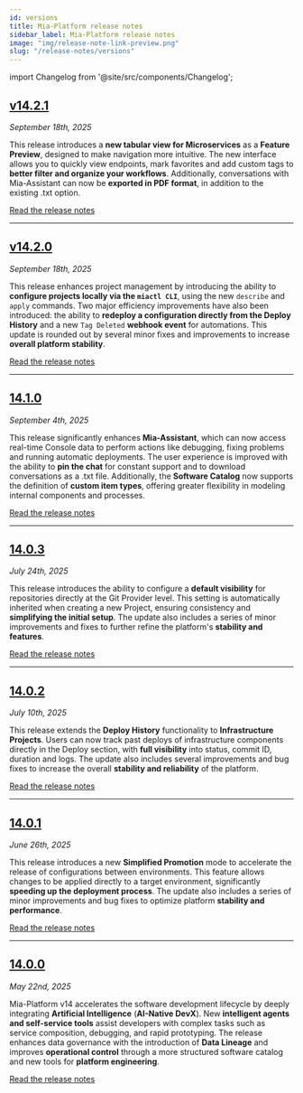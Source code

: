 ```yaml
---
id: versions
title: Mia-Platform release notes
sidebar_label: Mia-Platform release notes
image: "img/release-note-link-preview.png"
slug: "/release-notes/versions"
---
```


import Changelog from '@site/src/components/Changelog';

<Changelog>

## [v14.2.1](/release-notes/v14.2.1.mdx)
*September 18th, 2025*

This release introduces a **new tabular view for Microservices** as a **Feature Preview**, designed to make navigation more intuitive. The new interface allows you to quickly view endpoints, mark favorites and add custom tags to **better filter and organize your workflows**. Additionally, conversations with Mia-Assistant can now be **exported in PDF format**, in addition to the existing .txt option.

[Read the release notes](/release-notes/v14.2.1.mdx)

---

## [v14.2.0](/release-notes/v14.2.0.mdx)
*September 18th, 2025*

This release enhances project management by introducing the ability to **configure projects locally via the `miactl CLI`**, using the new `describe` and `apply` commands. Two major efficiency improvements have also been introduced: the ability to **redeploy a configuration directly from the Deploy History** and a new `Tag Deleted` **webhook event** for automations. This update is rounded out by several minor fixes and improvements to increase **overall platform stability**.

[Read the release notes](/release-notes/v14.2.0.mdx)

---

## [14.1.0](/release-notes/v14.1.0.mdx)
*September 4th, 2025*

This release significantly enhances **Mia-Assistant**, which can now access real-time Console data to perform actions like debugging, fixing problems and running automatic deployments. The user experience is improved with the ability to **pin the chat** for constant support and to download conversations as a .txt file. Additionally, the **Software Catalog** now supports the definition of **custom item types**, offering greater flexibility in modeling internal components and processes.

[Read the release notes](/release-notes/v14.1.0.mdx)

---

## [14.0.3](/release-notes/v14.0.3.mdx)
*July 24th, 2025*

This release introduces the ability to configure a **default visibility** for repositories directly at the Git Provider level. This setting is automatically inherited when creating a new Project, ensuring consistency and **simplifying the initial setup**. The update also includes a series of minor improvements and fixes to further refine the platform's **stability and features**.

[Read the release notes](/release-notes/v14.0.3.mdx)

---

## [14.0.2](/release-notes/v14.0.2.mdx)
*July 10th, 2025*

This release extends the **Deploy History** functionality to **Infrastructure Projects**. Users can now track past deploys of infrastructure components directly in the Deploy section, with **full visibility** into status, commit ID, duration and logs. The update also includes several improvements and bug fixes to increase the overall **stability and reliability** of the platform.

[Read the release notes](/release-notes/v14.0.2.mdx)

---

## [14.0.1](/release-notes/v14.0.1.mdx)
*June 26th, 2025*

This release introduces a new **Simplified Promotion** mode to accelerate the release of configurations between environments. This feature allows changes to be applied directly to a target environment, significantly **speeding up the deployment process**. The update also includes a series of minor improvements and bug fixes to optimize platform **stability and performance**.

[Read the release notes](/release-notes/v14.0.1.mdx)

---

## [14.0.0](/release-notes/v14.0.0.mdx)
*May 22nd, 2025*

Mia-Platform v14 accelerates the software development lifecycle by deeply integrating **Artificial Intelligence** (**AI-Native DevX**). New **intelligent agents and self-service tools** assist developers with complex tasks such as service composition, debugging, and rapid prototyping. The release enhances data governance with the introduction of **Data Lineage** and improves **operational control** through a more structured software catalog and new tools for **platform engineering**.

[Read the release notes](/release-notes/v14.0.0.mdx)

</Changelog>

